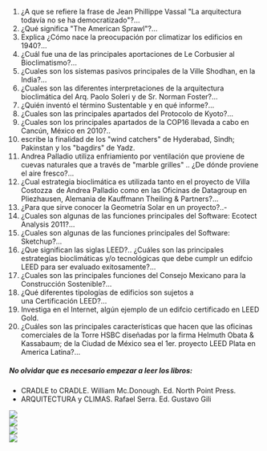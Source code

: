 1. ¿A que se refiere la frase de Jean Phillippe Vassal "La arquitectura todavía no se ha democratizado"?...
2. ¿Qué significa "The American Sprawl"?...
3.  Explica ¿Cómo nace la preocupación por climatizar los edificios en 1940?...
4.  ¿Cuál fue una de las principales aportaciones de Le Corbusier al Bioclimatismo?...
5.  ¿Cuales son los sistemas pasivos principales de la Ville Shodhan, en la India?...
6.  ¿Cuales son las diferentes interpretaciones de la arquitectura bioclimática del Arq. Paolo Soleri y de Sr. Norman Foster?...
7.  ¿Quién inventó el término Sustentable y en qué informe?...
8.  ¿Cuales son las principales apartados del Protocolo de Kyoto?...
9.  ¿Cuales son los principales apartados de la COP16 llevada a cabo en Cancún, México en 2010?..
10. escribe la finalidad de los "wind catchers" de Hyderabad, Sindh; Pakinstan y los "bagdirs" de
 Yadz.
11. Andrea Palladio utiliza enfriamiento por ventilación que proviene de cuevas naturales que a través de "marble grilles" .. ¿De dónde proviene el aire fresco?...
12. ¿Cual estrategia bioclimática es utilizada tanto en el proyecto de Villa Costozza  de Andrea Palladio como en las Oficinas de Datagroup en Pliezhausen, Alemania de Kauffmann Theiling & Partners?...
13. ¿Para que sirve conocer la Geometría Solar en un proyecto?..-
14. ¿Cuales son algunas de las funciones principales del Software: Ecotect Analysis 2011?...
15. ¿Cuales son algunas de las funciones principales del Software: Sketchup?...
16. ¿Que significan las siglas LEED?.. ¿Cuáles son las principales estrategías bioclimáticas y/o tecnológicas que debe cumplr un edifcio LEED para ser evaluado exitosamente?...
17. ¿Cuales son las principales funciones del Consejo Mexicano para la Construcción Sostenible?...
18. ¿Qué diferentes tipologías de edificios son sujetos a una Certificación LEED?...
19. Investiga en el Internet, algún ejemplo de un edifcio certificado en LEED Gold.
20. ¿Cuáles son las principales características que hacen que las oficinas comerciales de la Torre HSBC diseñadas por la firma
 Helmuth Obata & Kassabaum; de la Ciudad de México sea el 1er. proyecto LEED Plata en America Latina?...   

##### No olvidar que es  necesario empezar a leer los libros:
- CRADLE to CRADLE. William Mc.Donough. Ed. North Point Press.
- ARQUITECTURA y CLIMAS. Rafael Serra. Ed. Gustavo Gili

<div class="mdl-grid">
<div class="mdl-cell mdl-cell--6-col mdl-typography--text-center full-height-img">
<img class="img-fixed-size" src="./content/1/M1.6/Hyderabad.gif" /> </div>
<div class="mdl-cell mdl-cell--6-col mdl-typography--text-center">
<img class="img-fixed-size" src="./content/1/M1.6/WAR.jpg" /> </div>
<div class="mdl-cell mdl-cell--6-col mdl-typography--text-center">
<img class="img-fixed-size" src="./content/1/M1.6/Respiradero.gif" /> </div>
<div class="mdl-cell mdl-cell--6-col mdl-typography--text-center full-height-img">
<img class="img-fixed-size" src="./content/1/M1.6/Torre_HSBC.jpg" /> </div>
</div>

